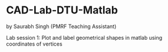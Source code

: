 # CAD-Lab-DTU-Matlab
by Saurabh Singh (PMRF Teaching Assistant)

Lab session 1:
Plot and label geometrical shapes in matlab using coordinates of vertices
